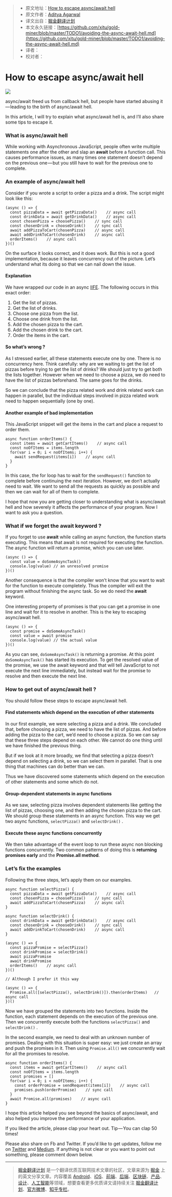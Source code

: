 > * 原文地址：[How to escape async/await hell](https://medium.freecodecamp.org/avoiding-the-async-await-hell-c77a0fb71c4c)
> * 原文作者：[Aditya Agarwal](https://medium.freecodecamp.org/@adityaa803?source=post_header_lockup)
> * 译文出自：[掘金翻译计划](https://github.com/xitu/gold-miner)
> * 本文永久链接：[https://github.com/xitu/gold-miner/blob/master/TODO1/avoiding-the-async-await-hell.md](https://github.com/xitu/gold-miner/blob/master/TODO1/avoiding-the-async-await-hell.md)
> * 译者：
> * 校对者：

# How to escape async/await hell

![](https://cdn-images-1.medium.com/max/1000/1*_3nDjjPTWn4ohLt96IcwCA.png)

async/await freed us from callback hell, but people have started abusing it — leading to the birth of async/await hell.

In this article, I will try to explain what async/await hell is, and I’ll also share some tips to escape it.

### What is async/await hell

While working with Asynchronous JavaScript, people often write multiple statements one after the other and slap an **await** before a function call. This causes performance issues, as many times one statement doesn’t depend on the previous one — but you still have to wait for the previous one to complete.

### An example of async/await hell

Consider if you wrote a script to order a pizza and a drink. The script might look like this:

```
(async () => {
  const pizzaData = await getPizzaData()    // async call
  const drinkData = await getDrinkData()    // async call
  const chosenPizza = choosePizza()    // sync call
  const chosenDrink = chooseDrink()    // sync call
  await addPizzaToCart(chosenPizza)    // async call
  await addDrinkToCart(chosenDrink)    // async call
  orderItems()    // async call
})()
```

On the surface it looks correct, and it does work. But this is not a good implementation, because it leaves concurrency out of the picture. Let’s understand what its doing so that we can nail down the issue.

#### Explanation

We have wrapped our code in an async [IIFE](https://developer.mozilla.org/en-US/docs/Glossary/IIFE). The following occurs in this exact order:

1.  Get the list of pizzas.
2.  Get the list of drinks.
3.  Choose one pizza from the list.
4.  Choose one drink from the list.
5.  Add the chosen pizza to the cart.
6.  Add the chosen drink to the cart.
7.  Order the items in the cart.

#### So what’s wrong ?

As I stressed earlier, all these statements execute one by one. There is no concurrency here. Think carefully: why are we waiting to get the list of pizzas before trying to get the list of drinks? We should just try to get both the lists together. However when we need to choose a pizza, we do need to have the list of pizzas beforehand. The same goes for the drinks.

So we can conclude that the pizza related work and drink related work can happen in parallel, but the individual steps involved in pizza related work need to happen sequentially (one by one).

#### Another example of bad implementation

This JavaScript snippet will get the items in the cart and place a request to order them.

```
async function orderItems() {
  const items = await getCartItems()    // async call
  const noOfItems = items.length
  for(var i = 0; i < noOfItems; i++) {
    await sendRequest(items[i])    // async call
  }
}
```

In this case, the for loop has to wait for the `sendRequest()` function to complete before continuing the next iteration. However, we don’t actually need to wait. We want to send all the requests as quickly as possible and then we can wait for all of them to complete.

I hope that now you are getting closer to understanding what is async/await hell and how severely it affects the performance of your program. Now I want to ask you a question.

### What if we forget the await keyword ?

If you forget to use **await** while calling an async function, the function starts executing. This means that await is not required for executing the function. The async function will return a promise, which you can use later.

```
(async () => {
  const value = doSomeAsyncTask()
  console.log(value) // an unresolved promise
})()
```

Another consequence is that the compiler won’t know that you want to wait for the function to execute completely. Thus the compiler will exit the program without finishing the async task. So we do need the **await** keyword.

One interesting property of promises is that you can get a promise in one line and wait for it to resolve in another. This is the key to escaping async/await hell.

```
(async () => {
  const promise = doSomeAsyncTask()
  const value = await promise
  console.log(value) // the actual value
})()
```

As you can see, `doSomeAsyncTask()` is returning a promise. At this point `doSomeAsyncTask()` has started its execution. To get the resolved value of the promise, we use the await keyword and that will tell JavaScript to not execute the next line immediately, but instead wait for the promise to resolve and then execute the next line.

### How to get out of async/await hell ?

You should follow these steps to escape async/await hell.

#### Find statements which depend on the execution of other statements

In our first example, we were selecting a pizza and a drink. We concluded that, before choosing a pizza, we need to have the list of pizzas. And before adding the pizza to the cart, we’d need to choose a pizza. So we can say that these three steps depend on each other. We cannot do one thing until we have finished the previous thing.

But if we look at it more broadly, we find that selecting a pizza doesn’t depend on selecting a drink, so we can select them in parallel. That is one thing that machines can do better than we can.

Thus we have discovered some statements which depend on the execution of other statements and some which do not.

#### Group-dependent statements in async functions

As we saw, selecting pizza involves dependent statements like getting the list of pizzas, choosing one, and then adding the chosen pizza to the cart. We should group these statements in an async function. This way we get two async functions, `selectPizza()` and `selectDrink()` .

#### Execute these async functions concurrently

We then take advantage of the event loop to run these async non blocking functions concurrently. Two common patterns of doing this is **returning promises early** and the **Promise.all method**.

### Let’s fix the examples

Following the three steps, let’s apply them on our examples.

```
async function selectPizza() {
  const pizzaData = await getPizzaData()    // async call
  const chosenPizza = choosePizza()    // sync call
  await addPizzaToCart(chosenPizza)    // async call
}

async function selectDrink() {
  const drinkData = await getDrinkData()    // async call
  const chosenDrink = chooseDrink()    // sync call
  await addDrinkToCart(chosenDrink)    // async call
}

(async () => {
  const pizzaPromise = selectPizza()
  const drinkPromise = selectDrink()
  await pizzaPromise
  await drinkPromise
  orderItems()    // async call
})()

// Although I prefer it this way 

(async () => {
  Promise.all([selectPizza(), selectDrink()]).then(orderItems)   // async call
})()
```

Now we have grouped the statements into two functions. Inside the function, each statement depends on the execution of the previous one. Then we concurrently execute both the functions `selectPizza()` and `selectDrink()` .

In the second example, we need to deal with an unknown number of promises. Dealing with this situation is super easy: we just create an array and push the promises in it. Then using `Promise.all()` we concurrently wait for all the promises to resolve.

```
async function orderItems() {
  const items = await getCartItems()    // async call
  const noOfItems = items.length
  const promises = []
  for(var i = 0; i < noOfItems; i++) {
    const orderPromise = sendRequest(items[i])    // async call
    promises.push(orderPromise)    // sync call
  }
  await Promise.all(promises)    // async call
}
```

I hope this article helped you see beyond the basics of async/await, and also helped you improve the performance of your application.

If you liked the article, please clap your heart out. Tip — You can clap 50 times!

Please also share on Fb and Twitter. If you’d like to get updates, follow me on [Twitter](https://twitter.com/dev__adi) and [Medium](https://medium.com/@adityaa803/). If anything is not clear or you want to point out something, please comment down below.


---

> [掘金翻译计划](https://github.com/xitu/gold-miner) 是一个翻译优质互联网技术文章的社区，文章来源为 [掘金](https://juejin.im) 上的英文分享文章。内容覆盖 [Android](https://github.com/xitu/gold-miner#android)、[iOS](https://github.com/xitu/gold-miner#ios)、[前端](https://github.com/xitu/gold-miner#前端)、[后端](https://github.com/xitu/gold-miner#后端)、[区块链](https://github.com/xitu/gold-miner#区块链)、[产品](https://github.com/xitu/gold-miner#产品)、[设计](https://github.com/xitu/gold-miner#设计)、[人工智能](https://github.com/xitu/gold-miner#人工智能)等领域，想要查看更多优质译文请持续关注 [掘金翻译计划](https://github.com/xitu/gold-miner)、[官方微博](http://weibo.com/juejinfanyi)、[知乎专栏](https://zhuanlan.zhihu.com/juejinfanyi)。
